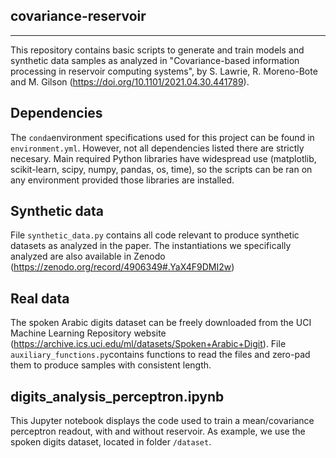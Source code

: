 ## covariance-reservoir
----------------------
This repository contains basic scripts to generate and train models and synthetic data samples as analyzed in "Covariance-based information processing in reservoir computing systems", by S. Lawrie, R. Moreno-Bote and M. Gilson (https://doi.org/10.1101/2021.04.30.441789).

## Dependencies
The `conda`environment specifications used for this project can be found in `environment.yml`. However, not all dependencies listed there are strictly necesary.
Main required Python libraries have widespread use (matplotlib, scikit-learn, scipy, numpy, pandas, os, time), so the scripts can be ran on any environment provided those libraries are installed.

## Synthetic data
File `synthetic_data.py` contains all code relevant to produce synthetic datasets as analyzed in the paper. The instantiations we specifically analyzed are also available in Zenodo (https://zenodo.org/record/4906349#.YaX4F9DMI2w)

## Real data
The spoken Arabic digits dataset can be freely downloaded from the UCI Machine Learning Repository website (https://archive.ics.uci.edu/ml/datasets/Spoken+Arabic+Digit). File `auxiliary_functions.py`contains functions to read the files and zero-pad them to produce samples with consistent length.

## digits_analysis_perceptron.ipynb
This Jupyter notebook displays the code used to train a mean/covariance perceptron readout, with and without reservoir. As example, we use the spoken digits dataset, located in folder `/dataset`.
